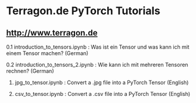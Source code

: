 # Terragon.de PyTorch Tutorials
## http://www.terragon.de

0.1 introduction_to_tensors.ipynb : Was ist ein Tensor und was kann ich mit einem Tensor machen? (German)

0.2 introduction_to_tensors_2.ipynb : Wie kann ich mit mehreren Tensoren rechnen? (German)

1. jpg_to_tensor.ipynb : Convert a .jpg file into a PyTorch Tensor (English)

2. csv_to_tensor.ipynb : Convert a .csv file into a PyTorch Tensor (English)
